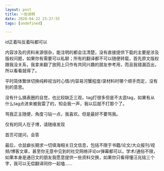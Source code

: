 ```yaml
---
layout: post
title: 一些说明
date: 2020-04-22 23:27:55
tags: [undefined]

---
```

id正着叫反着叫都可以

内容涉及的资料来源很杂，能注明的都会注清楚，没有直接提供下载的主要是涉及版权问题，如果你有需要可以私聊；所有的翻译都不可以随便转载，首先原文版权跟我没关系，我拿来翻了放网上只作有共同兴趣的朋友参考用，而且我错漏百出，所以看看就得了。

平时简体繁体切换纯粹视当时心情/内容易河蟹程度/录材料时哪个顺手而定，没有别的意思。

没有什么搞表圈的自觉，也比较缺乏三观，tag打很多但是不太逛tag，如果有从什么tag点进来被我雷了的，知会我一声，我以后就不打那个了。

骂我正主随便，角度刁钻一点，我喜欢。但是最好不要骂我。

仅有的同人在子博，请随缘发现

首页可提问，会答  

最后，仓鼠癖长期求一切填海相关日文信息，包括不限于书籍/论文/大众报刊/视频/博客文章，甚至你无意中见到的社交网络评论or弹幕都可以，学术/通俗不限，如果本身是通日文的朋友我愿意提供一些资料交换，如果你只看得懂汪兆铭三个字，我可以无偿翻译同你一起嗑……
